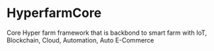 # HyperfarmCore
Core Hyper farm framework that is backbond to smart farm with IoT, Blockchain, Cloud, Automation, Auto E-Commerce
